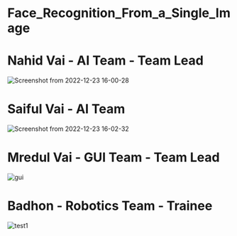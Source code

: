 # Face_Recognition_From_a_Single_Image

<h1> Nahid Vai - AI Team - Team Lead </h1>

![Screenshot from 2022-12-23 16-00-28](https://user-images.githubusercontent.com/111107434/209315952-e1143264-609a-4c8e-829e-8301d971fbc6.png)
</n>

<h1> Saiful Vai - AI Team </h1>

![Screenshot from 2022-12-23 16-02-32](https://user-images.githubusercontent.com/111107434/209316019-71cee4ca-41bf-4844-b974-814f619eaaab.png)

<h1> Mredul Vai - GUI Team - Team Lead </h1>

![gui](https://user-images.githubusercontent.com/111107434/209313528-9e503f9a-7943-4854-9cd4-78d96689afaf.png)
</n>

<h1> Badhon - Robotics Team -  Trainee </h1>

![test1](https://user-images.githubusercontent.com/111107434/209313651-ccf461db-316a-4f8d-bb16-4d50dd4f7d76.png)

</n>
